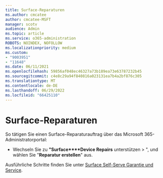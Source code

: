 ```yaml
---
title: Surface-Reparaturen
ms.author: cmcatee
author: cmcatee-MSFT
manager: scotv
audience: Admin
ms.topic: article
ms.service: o365-administration
ROBOTS: NOINDEX, NOFOLLOW
ms.localizationpriority: medium
ms.custom:
- "9003951"
- "11648"
ms.date: 06/11/2021
ms.openlocfilehash: 59856af048ec46327a73b189ea73e63787232b45
ms.sourcegitcommit: c4e8c29a94f840816a023131ea7b4a2bf876c305
ms.translationtype: MT
ms.contentlocale: de-DE
ms.lasthandoff: 06/29/2022
ms.locfileid: "66425110"
---
```

# <a name="surface-repairs"></a>Surface-Reparaturen

So tätigen Sie einen Surface-Reparaturauftrag über das Microsoft 365-Administratorportal:

- Wechseln Sie zu **"Surface****Device Repairs** unterstützen > ", und wählen Sie "**Reparatur erstellen**" aus. 

Ausführliche Schritte finden Sie unter [Surface Self-Serve Garantie und Service](https://docs.microsoft.com/surface/self-serve-warranty-service).